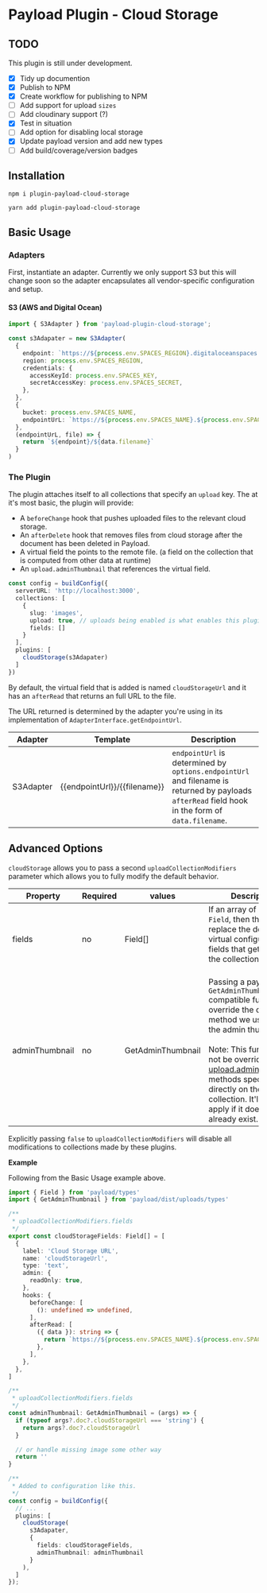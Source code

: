 # Payload Plugin - Cloud Storage

## TODO

This plugin is still under development. 

- [x] Tidy up documention
- [x] Publish to NPM
- [x] Create workflow for publishing to NPM
- [ ] Add support for upload `sizes`
- [ ] Add cloudinary support (?)
- [x] Test in situation
- [ ] Add option for disabling local storage
- [x] Update payload version and add new types
- [ ] Add build/coverage/version badges

## Installation

```
npm i plugin-payload-cloud-storage
```

```
yarn add plugin-payload-cloud-storage
```

## Basic Usage

### Adapters

First, instantiate an adapter. Currently we only support S3 but this will change soon so the adapter encapsulates all vendor-specific configuration and setup.

#### S3 (AWS and Digital Ocean)

```ts
import { S3Adapter } from 'payload-plugin-cloud-storage';

const s3Adapater = new S3Adapter(
  {
    endpoint: `https://${process.env.SPACES_REGION}.digitaloceanspaces.com`,
    region: process.env.SPACES_REGION,
    credentials: {
      accessKeyId: process.env.SPACES_KEY,
      secretAccessKey: process.env.SPACES_SECRET,
    },
  },
  {
    bucket: process.env.SPACES_NAME,
    endpointUrL: `https://${process.env.SPACES_NAME}.${process.env.SPACES_REGION}.cdn.digitaloceanspaces.com`
  },
  (endpointUrL, file) => {
    return `${endpoint}/${data.filename}`
  }
)
```

### The Plugin

The plugin attaches itself to all collections that specify an `upload` key. The at it's most basic, the plugin will provide:

- A `beforeChange` hook that pushes uploaded files to the relevant cloud storage.
- An `afterDelete` hook that removes files from cloud storage after the document has been deleted in Payload.
- A virtual field the points to the remote file. (a field on the collection that is computed from other data at runtime)
- An `upload.adminThumbnail` that references the virtual field.

```ts
const config = buildConfig({
  serverURL: 'http://localhost:3000',
  collections: [
    {
      slug: 'images',
      upload: true, // uploads being enabled is what enables this plugin on the collection
      fields: []
    }
  ],
  plugins: [
    cloudStorage(s3Adapater)
  ]
})
```

By default, the virtual field that is added is named `cloudStorageUrl` and it has an `afterRead` that returns an full URL to the file.

The URL returned is determined by the adapter you're using in its implementation of `AdapterInterface.getEndpointUrl`.

| Adapter   | Template                     | Description                                                                                                                                      |
|-----------|------------------------------|--------------------------------------------------------------------------------------------------------------------------------------------------|
| S3Adapter | {{endpointUrl}}/{{filename}} | `endpointUrl` is determined by `options.endpointUrl` and filename is returned by payloads `afterRead` field hook in the form of `data.filename`. |

## Advanced Options

`cloudStorage` allows you to pass a second `uploadCollectionModifiers` parameter which allows you to fully modify the default behavior.

| Property       | Required | values                     | Description                                                                                                                                                                                                                                                                                                |
|----------------|----------|----------------------------|------------------------------------------------------------------------------------------------------------------------------------------------------------------------------------------------------------------------------------------------------------------------------------------------------------|
| fields         | no       | Field[]                    | If an array of payload `Field`, then this will replace the default virtual configuration fields that get added to the collection.<br><br>                                                                                                                                                                  |
| adminThumbnail | no       | GetAdminThumbnail          | Passing a payload `GetAdminThumbnail` compatible function will override the default method we use to fetch the admin thumbnail.<br><br> Note: This function will not be override any [upload.adminThumbnail]() methods specified directly on the collection. It'll only apply if it doesn't already exist. |

Explicitly passing `false` to `uploadCollectionModifiers` will disable all modifications to collections made by these plugins.

**Example**

Following from the Basic Usage example above.

```ts
import { Field } from 'payload/types'
import { GetAdminThumbnail } from 'payload/dist/uploads/types'

/**
 * uploadCollectionModifiers.fields
 */
export const cloudStorageFields: Field[] = [
  {
    label: 'Cloud Storage URL',
    name: 'cloudStorageUrl',
    type: 'text',
    admin: {
      readOnly: true,
    },
    hooks: {
      beforeChange: [
        (): undefined => undefined,
      ],
      afterRead: [
        ({ data }): string => {
          return `https://${process.env.SPACES_NAME}.${process.env.SPACES_REGION}.cdn.digitaloceanspaces.com/${data.filename}`
        },
      ],
    },
  },
]

/**
 * uploadCollectionModifiers.fields
 */
const adminThumbnail: GetAdminThumbnail = (args) => {
  if (typeof args?.doc?.cloudStorageUrl === 'string') {
    return args?.doc?.cloudStorageUrl
  }

  // or handle missing image some other way
  return ''
}

/**
 * Added to configuration like this.
 */
const config = buildConfig({
  // ...
  plugins: [
    cloudStorage(
      s3Adapater,
      {
        fields: cloudStorageFields,
        adminThumbnail: adminThumbnail
      }
    ),
  ]
});
```